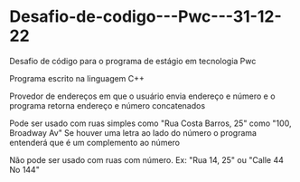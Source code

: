 # Desafio-de-codigo---Pwc---31-12-22
Desafio de código para o programa de estágio em tecnologia Pwc

Programa escrito na linguagem C++

Provedor de endereços em que o usuário envia endereço e número e o programa retorna endereço e número concatenados

Pode ser usado com ruas simples como "Rua Costa Barros, 25" como "100, Broadway Av"
Se houver uma letra ao lado do número o programa entenderá que é um complemento ao número

Não pode ser usado com ruas com número. Ex: "Rua 14, 25" ou "Calle 44 No 144"
